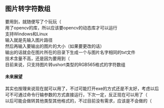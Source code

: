 ## 图片转字符数组 ##
要用到，就随便写了个玩玩（  
用了opencv的库，所以应该要opencv的动态库才可以运行  
支持Windows和Linux  
输入就是先输入图片路径  
然后再输入要输出的图片的大小（如果要更改的话）  
输出的话就会在图片所在的目录下生成一个与图片名字相同的txt文件  
技术含量不高，还是因为要用到（  
目前来说，只支持图片转ushort类型的RGB565格式的字符数组

#### 未来展望 ####
其实也按理来说现在就可以用了，不过可能打开exe的方式还是不太好，考虑以后可不可通过命令行输参数的方式直接运行，下次一定，反正现在可以用了（  
以后可能会做转其他类型其他格式的，不过目前没有需求，应该是不会做的（  
